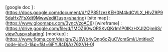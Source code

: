 [google doc ] : (https://docs.google.com/document/d/1ZP851zezKEH0M4kdCVLX_HIvZ9P95daHx7FsXdt9Mww/edit?usp=sharing) 
[site map] : (https://www.gloomaps.com/3yncVzoAC6)
[wireframe] : (https://drive.google.com/file/d/1MOZ60wORSKvQKrIm1P0IKzHXJI2Ojm6S/view?usp=sharing)
[mockup] : (https://www.figma.com/design/ZU6Wb4yQnp6oZjuCVcmSml/Untitled?node-id=0-1&p=f&t=6iFYJI4DjAz76XVH-0)
